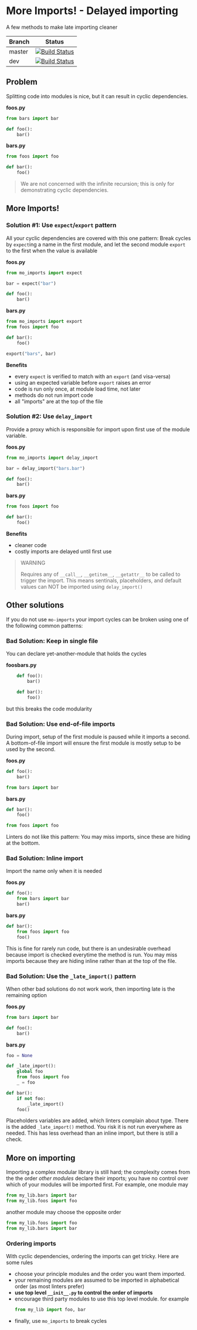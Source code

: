 # More Imports! - Delayed importing 

A few methods to make late importing cleaner


|Branch      |Status   |
|------------|---------|
|master      | [![Build Status](https://app.travis-ci.com/klahnakoski/mo-imports.svg?branch=master)](https://travis-ci.com/github/klahnakoski/mo-imports) |
|dev         | [![Build Status](https://app.travis-ci.com/klahnakoski/mo-imports.svg?branch=dev)](https://travis-ci.com/github/klahnakoski/mo-imports)    |



## Problem

Splitting code into modules is nice, but it can result in cyclic dependencies.  


**foos.py**

```python
from bars import bar

def foo():
    bar()
```

**bars.py**

```python
from foos import foo

def bar():
    foo()
```

> We are not concerned with the infinite recursion; this is only for demonstrating cyclic dependencies. 


## More Imports!

### Solution #1: Use `expect`/`export` pattern

All your cyclic dependencies are covered with this one pattern: Break cycles by `expect`ing a name in the first module, and let the second module `export` to the first when the value is available

**foos.py**

```python
from mo_imports import expect

bar = expect("bar")

def foo():
    bar()
```

**bars.py**

```python
from mo_imports import export
from foos import foo

def bar():
    foo()

export("bars", bar)
```

**Benefits**
  
 
* every `expect` is verified to match with an `export` (and visa-versa)
* using an expected variable before `export` raises an error     
* code is run only once, at module load time, not later
* methods do not run import code
* all "imports" are at the top of the file


### Solution #2: Use `delay_import`

Provide a proxy which is responsible for import upon first use of the module variable.

**foos.py**

```python
from mo_imports import delay_import

bar = delay_import("bars.bar")

def foo():
    bar()

```

**bars.py**

```python
from foos import foo

def bar():
    foo()
```


**Benefits**
  
* cleaner code 
* costly imports are delayed until first use


> WARNING
> 
> Requires any of `__call__`, `__getitem__`, `__getattr__` to be called to trigger the
> import.  This means sentinals, placeholders, and default values can NOT be imported 
> using `delay_import()`


## Other solutions

If you do not use `mo-imports` your import cycles can be broken using one of the following common patterns:


### Bad Solution: Keep in single file

You can declare yet-another-module that holds the cycles

**foosbars.py**

```python
    def foo():
        bar()

    def bar():
        foo()
```

but this breaks the code modularity


### Bad Solution: Use end-of-file imports

During import, setup of the first module is paused while it imports a second. A bottom-of-file import will ensure the first module is mostly setup to be used by the second. 

**foos.py**

```python
def foo():
    bar()

from bars import bar
```

**bars.py**

```python
def bar():
    foo()

from foos import foo
```

Linters do not like this pattern: You may miss imports, since these are hiding at the bottom.
    


### Bad Solution: Inline import

Import the name only when it is needed

**foos.py**

```python
def foo():
    from bars import bar
    bar()
```
    
**bars.py**


```python
def bar():
    from foos import foo
    foo()
```

This is fine for rarely run code, but there is an undesirable overhead because import is checked everytime the method is run. You may miss imports because they are hiding inline rather than at the top of the file.
  


### Bad Solution: Use the `_late_import()` pattern

When other bad solutions do not work work, then importing late is the remaining option

**foos.py**

```python
from bars import bar

def foo():
    bar()
```

**bars.py**

```python
foo = None

def _late_import():
    global foo
    from foos import foo
    _ = foo

def bar():
    if not foo:
        _late_import()
    foo()
```

Placeholders variables are added, which linters complain about type. There is the added `_late_import()` method. You risk it is not run everywhere as needed. This has less overhead than an inline import, but there is still a check.
 

## More on importing

Importing a complex modular library is still hard; the complexity comes from the the order *other modules* declare their imports; you have no control over which of your modules will be imported first.  For example, one module may 

```python
from my_lib.bars import bar
from my_lib.foos import foo
```

another module may choose the opposite order

```python
from my_lib.foos import foo
from my_lib.bars import bar
```

### Ordering imports

With cyclic dependencies, ordering the imports can get tricky.  Here are some rules 

* choose your principle modules and the order you want them imported.
* your remaining modules are assumed to be imported in alphabetical order (as most linters prefer)
* **use top level `__init__.py` to control the order of imports**
* encourage third party modules to use this top level module.  for example
  ```python
  from my_lib import foo, bar
  ```
* finally, use `mo_imports` to break cycles
